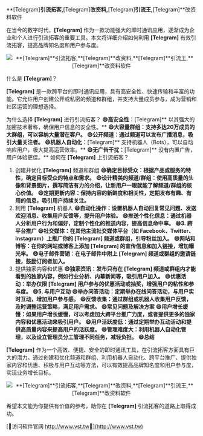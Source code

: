 **[Telegram]**引流拓客,**[Telegram]**改资料,**[Telegram]**引流王,**[Telegram]**改资料软件

在当今的数字时代，**[Telegram]** 作为一款功能强大的即时通讯应用，逐渐成为企业和个人进行引流拓客的重要工具。本文将详细介绍如何利用 **[Telegram]** 有效引流拓客，提高品牌知名度和用户参与度。

 <center><img src="https://vst.tw/MP4/tuiguang/png/3.png" alt="**[Telegram]**引流拓客,**[Telegram]**改资料,**[Telegram]**引流王,**[Telegram]**改资料软件"></center>

什么是 **[Telegram]**？

**[Telegram]** 是一款跨平台的即时通讯应用，具有高安全性、快速传输和丰富的功能。它允许用户创建公开或私密的频道和群组，并支持大量成员参与，成为营销和社区运营的理想选择。

为什么选择 **[Telegram]** 进行引流拓客？
**😄高安全性：**[Telegram]** 以其强大的加密技术著称，确保用户信息的安全性。**
**😄大容量群组：支持多达20万成员的大群组，可以容纳大量潜在客户。**
**😄公开频道：通过频道可以发布广播消息，吸引大量关注者。**
**😄机器人自动化：**[Telegram]** 支持机器人（Bots），可以自动响应用户，极大提高运营效率。**
**😄无广告干扰：**[Telegram]** 没有内置广告，用户体验更佳。**
如何在 **[Telegram]** 上引流拓客？
1. 创建并优化 **[Telegram]** 频道和群组
**😄确定目标受众：根据产品或服务的特性，确定目标受众的特点和需求。**
**😄设计精美的频道/群组：使用高质量的头像和背景图片，撰写简洁有力的介绍，让新用户一眼就能了解频道/群组的核心价值。**
**😄定期更新内容：保持内容的新鲜度和相关性，定期发布有趣、有用的信息，吸引用户持续关注。**
2. 利用 **[Telegram]** 机器人
**😄自动化操作：设置机器人自动回复常见问题、发送欢迎消息、收集用户反馈等，提升用户体验。**
**😄推送个性化信息：通过机器人分析用户行为和偏好，定制个性化的推送内容，提高信息命中率。**
**😄3. 跨平台推广**
**😄社交媒体：在其他主流社交媒体平台（如 Facebook、Twitter、Instagram）上推广你的 **[Telegram]** 频道或群组，引导粉丝加入。**
**😄网站和博客：在你的网站或博客上添加 **[Telegram]** 的宣传信息和加入链接，增加曝光率。**
**😄电子邮件营销：在电子邮件中附上 **[Telegram]** 频道或群组的邀请链接，鼓励订阅者加入。**
4. 提供独家内容和优惠
**😄独家资讯：发布只有在 **[Telegram]** 频道或群组内才能看到的独家内容，例如行业分析、内幕新闻等，吸引用户加入。**
**😄优惠活动：举办仅限 **[Telegram]** 用户参与的优惠活动或抽奖，增强用户的粘性和参与度。**
**😄5. 与用户互动**
**😄举办问答活动：定期举办在线问答活动，与用户实时互动，增加用户参与感。**
**😄反馈收集：通过群组或机器人收集用户反馈，及时调整运营策略，满足用户需求。**
**😄常见问题及解决方案**
**😄用户增长缓慢：如果用户增长缓慢，可以考虑加大跨平台推广力度，或者提供更多的独家内容和优惠活动来吸引用户。**
**😄用户活跃度低：通过定期举办互动活动和提供高质量内容来提高用户的活跃度。**
**😄管理难度大：利用机器人自动化管理，以及设立管理员分工管理不同任务，减轻负担。**
**😄总结**

**[Telegram]** 作为一个高效、便捷、安全的即时通讯工具，在引流拓客方面具有巨大的潜力。通过创建和优化频道和群组、利用机器人自动化、跨平台推广、提供独家内容和优惠、积极与用户互动等方法，可以有效提高品牌知名度和用户参与度，实现业务增长目标。

 <center><img src="https://vst.tw/MP4/tuiguang/png/1.png" alt="**[Telegram]**引流拓客,**[Telegram]**改资料,**[Telegram]**引流王,**[Telegram]**改资料软件"></center>

希望本文能为你提供有价值的参考，助你在 **[Telegram]** 引流拓客的道路上取得成功。


[👻访问软件官网 http://www.vst.tw👻](http://www.vst.tw)
